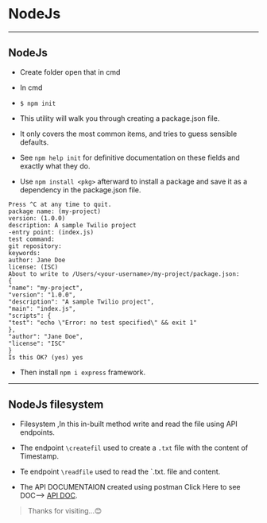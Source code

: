 # NodeJs

---

## NodeJs

- Create folder open that in cmd
- In cmd

- `$ npm init`
- This utility will walk you through creating a package.json file.
- It only covers the most common items, and tries to guess sensible defaults.

- See `npm help init` for definitive documentation on these fields
  and exactly what they do.

- Use `npm install <pkg>` afterward to install a package and
  save it as a dependency in the package.json file.

```
Press ^C at any time to quit.
package name: (my-project)
version: (1.0.0)
description: A sample Twilio project
-entry point: (index.js)
test command:
git repository:
keywords:
author: Jane Doe
license: (ISC)
About to write to /Users/<your-username>/my-project/package.json:
{
"name": "my-project",
"version": "1.0.0",
"description": "A sample Twilio project",
"main": "index.js",
"scripts": {
"test": "echo \"Error: no test specified\" && exit 1"
},
"author": "Jane Doe",
"license": "ISC"
}
Is this OK? (yes) yes

```

- Then install `npm i express` framework.

---

## NodeJs filesystem

- Filesystem ,In this in-built method write and read the file using API endpoints.
- The endpoint `\createfil` used to create a `.txt` file with the content of Timestamp.
- Te endpoint `\readfile` used to read the `.txt. file and content.

- The API DOCUMENTAION created using postman Click Here to see DOC--> [API DOC](https://documenter.getpostman.com/view/33076303/2sA2xe5Ery).

> Thanks for visiting...😊
